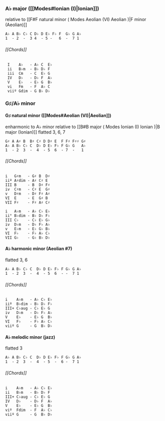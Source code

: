 ### A♭ major ([[Modes#Ionian (I)|Ionian]])
relative to [[F#F natural minor ( Modes Aeolian (VI) Aeolian )|F minor (Aeolian)]]

	A♭ A B♭ C♭ C D♭ D E♭ F♭ F  G♭ G A♭
	1  - 2  -  3 4  - 5 -   6  -  7 1

###### [[Chords]]

	 I    A♭   - A♭ C  E♭
	 ii   B♭m  - B♭ D♭ F
	 iii  Cm   - C  E♭ G
	 IV   D♭   - D♭ F  A♭
	 V    E♭   - E♭ G  B♭
	 vi   Fm   - F  A♭ C 
	 viiº Gdim - G B♭ D♭

### G♯/A♭ minor

#### G♯ natural minor ([[Modes#Aeolian (VI)|Aeolian]])
enharmonic to A♭ minor
relative to [[B#B major ( Modes Ionian (I) Ionian )|B major (Ionian)]]
flatted 3, 6, 7

	G♯ A A♯ B  B♯ C♯ D D♯ E  F F♯ F♯♯ G♯
	A♭ A B♭ C♭ C  D♭ D E♭ F♭ F G♭ G   A♭
	1  - 2  3  -  4  - 5  6  - 7  -   1

###### [[Chords]]

	i   G♯m   - G♯ B  D♯
	iiº A♯dim - A♯ C♯ E
	III B     - B  D♯ F♯
	iv  C♯m   - C♯ E  G♯
	v   D♯m   - D♯ F♯ A♯
	VI  E     - E  G♯ B
	VII F♯    - F♯ A♯ C♯

	i   A♭m   - A♭ C♭ E♭ 
	ii° B♭dim - B♭ D♭ F♭
	III C♭    - C♭ E♭ G♭
	iv  D♭m   - D♭ F♭ A♭
	v   E♭m   - E♭ G♭ B♭
	VI  F♭    - F♭ A♭ C♭
	VII G♭    - G♭ B♭ D♭

#### A♭ harmonic minor (Aeolian #7)
flatted 3, 6

	A♭ A B♭ C♭ C  D♭ D E♭ F♭ F G♭ G A♭
	1  - 2  3  -  4  - 5  6  - -  7 1

###### [[Chords]]

	i    A♭m   - A♭ C♭ E♭
	iiº  B♭dim - B♭ D♭ F♭
	III+ C♭aug - C♭ E♭ G
	iv   D♭m   - D♭ F♭ A♭
	V    E♭    - E♭ G  B♭
	VI   F♭    - F♭ A♭ C♭ 
	viiº G     - G  B♭ D♭

#### A♭ melodic minor (jazz)
flatted 3

	A♭ A B♭ C♭ C  D♭ D E♭ F♭ F G♭ G A♭
	1  - 2  3  -  4  - 5  -  6 -  7 1
	
###### [[Chords]]

	i    A♭m   - A♭ C♭ E♭
	ii   B♭m   - B♭ D♭ F
	III+ C♭aug - C♭ E♭ G
	IV   D♭    - D♭ F  A♭
	V    E♭    - E♭ G  B♭
	viº  Fdim  - F  A♭ C♭ 
	viiº G     - G  B♭ D♭